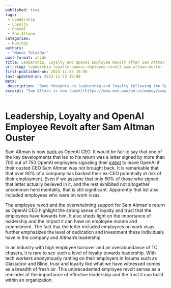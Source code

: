 ```yaml
---
published: true
tags:
 - Leadership
 - Loyalty
 - OpenAI
 - Sam Altman
categories:
 - Musings
authors:
 - "Manas Talukdar"
post-format: aside
title: Leadership, Loyalty and OpenAI Employee Revolt after Sam Altman Ouster
url-slug: leadership-loyalty-openai-employee-revolt-sam-altman-ouster
first-published-on: 2023-11-23 19:08
last-updated-on: 2023-11-23 19:08
meta:
 description: "Some thoughts on leadership and loyalty following the OpenAI employee revolt after Sam Altman's ouster."
excerpt: "Sam Altman is now [back](https://www.msn.com/en-us/money/companies/sam-altman-is-set-to-return-as-the-ceo-of-openai/ar-AA1kkDLf) as OpenAI CEO. It would be fair to say that one of the key developments that led to his return"
---
```


# Leadership, Loyalty and OpenAI Employee Revolt after Sam Altman Ouster

Sam Altman is now [back](https://www.msn.com/en-us/money/companies/sam-altman-is-set-to-return-as-the-ceo-of-openai/ar-AA1kkDLf) as OpenAI CEO. It would be fair to say that one of the key developments that led to his return was a letter signed by more than 700 out of 750 OpenAI employees signaling their [intent](https://www.wired.com/story/openai-staff-walk-protest-sam-altman/) to leave OpenAI if their ousted CEO Sam Altman was not brought back. It is remarkable that that over 90% of a company has backed their ex-CEO potentially at risk of their employment. Even if we assume that only 50% of those who signed that letter actually believed in it, and the rest exhibited not altogether uncommon herd mentality, that is still significant. Apparently that list also included employees who were on work visas.

The employee revolt and the overwhelming support for Sam Altman's return as OpenAI CEO highlight the strong sense of loyalty and trust that the employees have towards him. It also sheds light on the importance of leadership and the impact it can have on employee morale and commitment. The fact that the letter included employees on work visas further emphasizes the level of dedication and investment these individuals have in the company and Altman’s leadership.

In an industry with high employee turnover and an overabundance of TC chasers, it is rare to see such a level of loyalty towards leadership. With tech workers anonymously ranting on their employers in forums such as Glassdoor and Blind, trust and loyalty like what we have witnessed comes as a breadth of fresh air. This unprecedented employee revolt serves as a reminder of the importance of effective leadership and the trust it can build within an organization.
